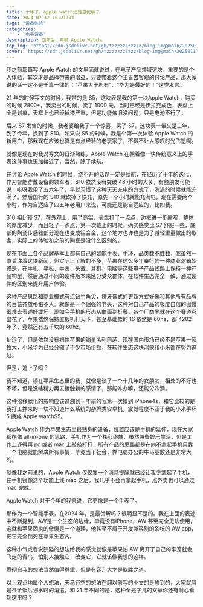 ```yaml
---
title: 十年了，apple watch还是最优解？
date: 2024-07-12 16:21:03
tags: "设备体验"
categories: 
    - "电子设备"
description: 四年后，再聊 Apple Watch。
top_img: 'https://cdn.jsdelivr.net/gh/tzzzzzzzzzzz/blog-img@main/20250117103037459.png'
cover: 'https://cdn.jsdelivr.net/gh/tzzzzzzzzzzz/blog-img@main/20250117103037459.png'
---
```


我之前那篇写 Apple Watch 的文里面就说过，在电子产品领域这块，重要的是个人体验，其次才是品牌带来的增益，只要带着这个主旨去客观的讨论产品，那大家说的话一定不是千篇一律的：“苹果大于所有”、“华为是最好的！”这类发言。

21 年的时候写文的时候，我带的是 S5，这块表是我的第一块Apple Watch，购买的时候 2800+，我卖出的时候，卖了 1000 元。当时已经是伊拉克成色，表盘上全是划痕，表框上也已经掉漆严重，但是功能依旧没问题，只是电池不行了。

后来 S7 发售的时候，我老婆给我了一个惊喜，买了 S7，这块表一带又是三年，到了今年，换到了 S10。如果说 S5 的时候，我是个第一次体验 Apple Watch 的新用户，那我现在应该也算是有点经验的老玩家了，不得不让人感叹时光飞逝啊。

就像是现在的我对写文的日渐熟练，Apple Watch 在朝着像一块传统意义上的手表这件事也更加接近了，当然，除了续航。

在讨论 Apple Watch 的时候，绕不开的话题一定是续航，在经历了十年的迭代，作为智能穿戴设备的领军者，S10 依然没有突破 48 小时的大关，有些朋友可能说：哎呀我用了五六年了，早就习惯了这种天天充电的方式了，洗澡的时候就能充满了。然后国行的 S10 就砍掉了快充，原先一个小时就能充满电，现在需要两个小时，作为自适应了四五年老用户来说，可能还是能自适应的，比如我。

S10 相比较 S7，在外观上，用了亮铝，表盘打了一点点，边框进一步缩窄，整体的厚度减少，而且轻了一点点，第一次戴上的时候，确实感觉比 S7 舒服一些，底部的陶瓷传感器部分现在也变成铝合金，这个地方也许也是为了减轻重量做出的取舍，实际上的体验和之前的陶瓷是没什么区别的。

现在市面上各个品牌基本上都有自己的智能手表、手环，品类数不胜数，我虽然一直关注着这块新闻，但实际上了解的不多，苹果在这么多年奉行的一种商业逻辑始终是，在手机、平板、手表、头戴、耳机、电脑等这些电子产品线路上保持一种产品构型，然后通过不同的硬件版本来区分受众群体，在软件生态完全一致，通过硬件的区别来提升用户体验。

这种产品思路和商业模式有点钻牛角尖，挤牙膏式的更新方式好像和其他所有品牌的百花齐放格格不入。就像是一个倔强的老头，这种对自己产品的极度自信的傲慢很难去表述好或坏，现如今手机的形态从曲面到折叠，各个厂商早就在这个赛道卷出花了，苹果依然保持直板机打天下，甚至基础款的 16 依然是 60hz，都 4202 年了，竟然还有五千块的 60hz。

扯远了，但是依然没有挡住苹果的销量名列前茅，现在国内市场已经不是苹果一家独大，小米华为已经分摊了不少市场份额，在软件生态这块鸿蒙和小米都在努力追赶。

但是，追上了吗？

我不知道，锁在苹果生态里的我，就像是谈了一个十几年的女朋友，相处的不好也不坏，但是没啥精力再去接触新的感情了，那能咋办嘛，还能分咋滴。

这种潜移默化的影响应该追溯到十年前的我第一次摸到 iPhone4s，和它比较的是我打工挣来的一块不知道什么系统的杂牌类安卓机，震撼程度不亚于我的小米手环 5 换成 Apple watchS5。

Apple Watch 作为苹果生态里最贴身的设备，位置应该是手机的延伸，现在大家都在做 all-in-one 的思路，手机作为一个核心终端，虽然兼备娱乐生活，但是工作上还得再 pc 或者 mac 上敲敲打打，所有产品的思路都是在向不拿起手机只靠一个电脑就能解决所有事情，毕竟当下社会，靠电脑办公的牛马基数还是非常大的。

就像我之前说的，Apple Watch 仅仅靠一个消息提醒就已经让我少拿起了手机，在手机镜像这个功能上线 mac 之后，我几乎不会再拿起手机，点外卖也可以通过 mac 完成。

Apple Watch 对于今年的我来说，它更像是一个手表了。

那作为一个智能手表，在2024 年，是最优解吗？很明显不是的。我在上面的表述中不断提到，AW是一个生态的边缘，毕竟没有iPhone，AW 甚至完全无法使用，这就和苹果固执的傲慢是一个道理，他甚至不屑于开发兼容别的系统的 AW app，把它完全锁死在苹果生态内。

这种小气或者说狭隘的想法给我的感觉就像是苹果怕 AW 离开了自己的牢笼就会飞走的青鸟，怕别人接触它，改变它，它就该像我想的这样。

贯彻自我的想法当然值得尊重，但是有容乃大才是取胜之道。

以上观点均属个人想法，天马行空的想法在翻以前写的小文的是想到的，大家就当是茶余饭后划水时的消遣，和 21 年不同的是，这种全是字儿的文章你还有耐心看到这里吗？